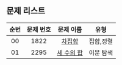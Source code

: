 ## 문제 리스트

|          순번          |       문제 번호         |        문제 이름         |        유형         |
| :-----: | :-----: | :-----: | :-----: | 
| 00 | 1822 | <a href="https://www.acmicpc.net/problem/1822">차집합</a> | 집합,정렬 |
| 01 | 2295 | <a href="https://www.acmicpc.net/problem/2295">세 수의 합</a> | 이분 탐색 |